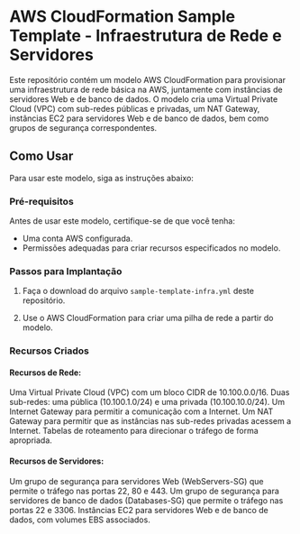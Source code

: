 # AWS CloudFormation Sample Template - Infraestrutura de Rede e Servidores

Este repositório contém um modelo AWS CloudFormation para provisionar uma infraestrutura de rede básica na AWS, juntamente com instâncias de servidores Web e de banco de dados. O modelo cria uma Virtual Private Cloud (VPC) com sub-redes públicas e privadas, um NAT Gateway, instâncias EC2 para servidores Web e de banco de dados, bem como grupos de segurança correspondentes.

## Como Usar

Para usar este modelo, siga as instruções abaixo:

### Pré-requisitos

Antes de usar este modelo, certifique-se de que você tenha:

- Uma conta AWS configurada.
- Permissões adequadas para criar recursos especificados no modelo.

### Passos para Implantação

1. Faça o download do arquivo `sample-template-infra.yml` deste repositório.

2. Use o AWS CloudFormation para criar uma pilha de rede a partir do modelo.

### Recursos Criados

#### Recursos de Rede:
Uma Virtual Private Cloud (VPC) com um bloco CIDR de 10.100.0.0/16.
Duas sub-redes: uma pública (10.100.1.0/24) e uma privada (10.100.10.0/24).
Um Internet Gateway para permitir a comunicação com a Internet.
Um NAT Gateway para permitir que as instâncias nas sub-redes privadas acessem a Internet.
Tabelas de roteamento para direcionar o tráfego de forma apropriada.

#### Recursos de Servidores:
Um grupo de segurança para servidores Web (WebServers-SG) que permite o tráfego nas portas 22, 80 e 443.
Um grupo de segurança para servidores de banco de dados (Databases-SG) que permite o tráfego nas portas 22 e 3306.
Instâncias EC2 para servidores Web e de banco de dados, com volumes EBS associados.
